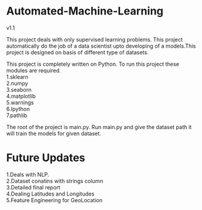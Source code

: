 # Automated-Machine-Learning

v1.1

This project deals with only supervised learning problems. This project automatically do the job of a data scientist 
upto developing of a models.This project is designed on basis of different type of datasets.

This project is completely written on Python.
To run this project these modules are required.</br>
1.sklearn</br>
2.numpy</br>
3.seaborn</br>
4.matplotlib</br>
5.warnings</br>
6.Ipython</br>
7.pathlib</br>

The root of the project is main.py.
Run main.py and give the dataset path it will train the models for given dataset.


# Future Updates
1.Deals with NLP.</br>
2.Dataset conatins with strings column</br>
3.Detailed final report</br>
4.Dealing Latitudes and Longitudes</br>
5.Feature Engineering for GeoLocation</br>
